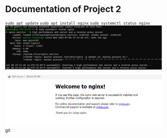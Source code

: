 # Documentation of Project 2 

`sudo apt update`
`sudo apt install nginx`
`sudo systemctl status nginx`
![nginx status](./images/Nginx_status.png)

![nginx default page](./images/Nginx_Installed.png)
git